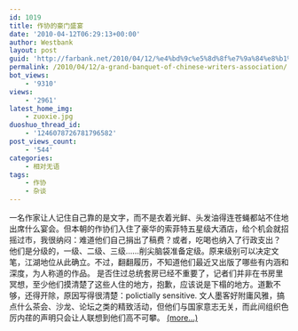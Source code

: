 ```yaml
---
id: 1019
title: 作协的豪门盛宴
date: '2010-04-12T06:29:13+00:00'
author: Westbank
layout: post
guid: 'http://farbank.net/2010/04/12/%e4%bd%9c%e5%8d%8f%e7%9a%84%e8%b1%aa%e9%97%a8%e7%9b%9b%e5%ae%b4/'
permalink: /2010/04/12/a-grand-banquet-of-chinese-writers-association/
bot_views:
    - '9310'
views:
    - '2961'
latest_home_img:
    - zuoxie.jpg
duoshuo_thread_id:
    - '1246078726781796582'
post_views_count:
    - '544'
categories:
    - 相对无语
tags:
    - 作协
    - 杂谈
---
```


一名作家让人记住自己靠的是文字，而不是衣着光鲜、头发油得连苍蝇都站不住地出席什么宴会。但本朝的作协们入住了豪华的索菲特五星级大酒店，给个机会就招摇过市，我很纳闷：难道他们自己捐出了稿费？或者，吃喝也纳入了行政支出？ 他们是分级的，一级、二级、三级……削尖脑袋准备定级。原来级别可以决定文笔，江湖地位从此确立。不过，翻翻履历，不知道他们最近又出版了哪些有内涵和深度，为人称道的作品。 是否住过总统套房已经不重要了，记者们并非在书房里冥想，至少他们摸清楚了这些人住的地方，抱歉，应该说是下榻的地方。道歉不够，还得开除，原因写得很清楚：polictially sensitive. 文人墨客好附庸风雅，搞点什么茶会、沙龙、论坛之类的精致活动，但他们与国家意志无关，而此间组织色厉内荏的声明只会让人联想到他们高不可攀。 [<span aria-label="Continue reading 作协的豪门盛宴">(more…)</span>](http://farbank.net/2010/04/12/a-grand-banquet-of-chinese-writers-association/#more-1019)